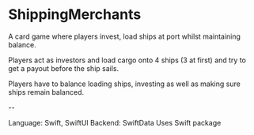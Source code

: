 # ShippingMerchants

A card game where players invest, load ships at port whilst maintaining balance.

Players act as investors and load cargo onto 4 ships (3 at first) and try to get a payout before the ship sails.

Players have to balance loading ships, investing as well as making sure ships remain balanced.

--

Language: Swift, SwiftUI
Backend: SwiftData
Uses Swift package